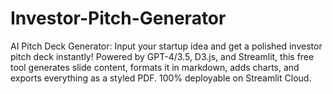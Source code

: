 # Investor-Pitch-Generator
AI Pitch Deck Generator: Input your startup idea and get a polished investor pitch deck instantly! Powered by GPT-4/3.5, D3.js, and Streamlit, this free tool generates slide content, formats it in markdown, adds charts, and exports everything as a styled PDF. 100% deployable on Streamlit Cloud.
